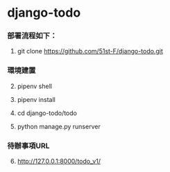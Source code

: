 # django-todo

### 部署流程如下：
1. git clone https://github.com/51st-F/django-todo.git

### 環境建置
2. pipenv shell
3. pipenv install

4. cd django-todo/todo
5. python manage.py runserver

### 待辦事項URL
6. http://127.0.0.1:8000/todo_v1/
